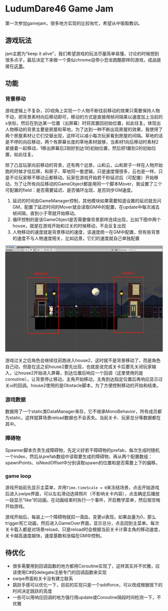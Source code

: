 # LudumDare46 Game Jam

第一次参加gamejam，很多地方实现的比较匆忙，希望从中吸取教训。

## 游戏玩法

jam主题为“keep it alive”，我们希望游戏的玩法尽量简单易懂，讨论的时候想到很多点子，最后决定下来做一个类似chrome自带小恐龙跑酷那样的游戏，成品链接在[这里](https://ldjam.com/events/ludum-dare/46/dinder-rush)。

## 功能

### 背景移动

游戏逻辑上不复杂，2D视角上实现一个人物不断往前移动的效果只需要保持人物不动，把背景素材向后移动即可，移动的方式是直接用帧间隔乘以速度加上当前的x坐标，然后在到达某一位置（出屏幕）时将其置回初始位置，如此往复。体现出人物移动的背景主要是房屋和草地，为了达到一种不断出现房屋的效果，我使用了两个房屋素材让它们交替出现，这样可以减小每次玩家看到房屋的间隔。草地的话是不停的向后移动，两个有屏幕长度的草地素材就够，当素材1向后移动时素材2紧接着一起移动，1移出屏幕后2刚好到达1的初始位置，然后把1置到2的初始位置，如此往复。

除了凸显玩家向前移动的背景，还有两个远景，山和云，山和房子一样在人物开始跑的时候才往后移，和房子、草地同一套逻辑，只是速度慢很多，云也是一样，只是不论玩家移不移动云都移动。玩家在游戏开始若干秒延迟后（可配置）开始移动，为了让所有向后移动的GameObject都是用同一个脚本Mover，我设置了三个可配置的field：是否需要延迟、是否循环出现、是否同步GM速度。

1. 延迟的时间由GameManager控制，其他模块如果需要知道设置的延迟就去问GM，配置了延迟时间的Mover就会读取GM中的配置，在update中每次减去帧间隔，直到小于零就开始移动。
2. 循环控制的是该GameObject是否需要像背景那样连续出现，比如下图中两个house，就是在游戏开始和过关的时候移动，不会反复出现
3. 人物移动的速度就是背景移动的速度，该速度统一在GM中配置，但有些背景的速度不与人物速度相关，比如远景，它们的速度就自己单独配置

![house](https://github.com/tizengyan/images/raw/master/ludumdare_house.png)

游戏过关之后角色会继续往前跑进入house2，这时就不是背景移动了，而是角色自己动，但是在这之前house2要先出现，也就是说完成关卡后要先关闭玩家输入，让house2开始进入屏幕，到达位置后响应一个回调（这里使用的是coroutine），让背景停止移动，主角开始移动，主角到达指定位置后再响应显示过关ui的回调。house2使用的是Obstacle脚本，为了方便控制移动的开始和结束。

### 游戏数据

数据用了一个static类DataManager来存，它不继承MonoBehavior，所有成员都为static，这样就算场景reload数据也不会丢失。当前关卡、玩家总分等数据都在其中。

### 障碍物

Spawner脚本负责生成障碍物，先定义好若干障碍物的prefab，每次生成时随机一个index，然后从prefab数组中读取要生成的障碍物，再从两个配置数组：spawnPoints、isNeedOffset中分别读取spawn的位置和是否需要上下的偏移。

### game loop

游戏开始前先显示主菜单，并用`Time.timeScale = 0`来冻结场景，点击开始游戏后进入swipe界面，可以左右滑动选择照片（不影响关卡内容），点击确定后播放一段显示“like”的动画，在动画结束时执行一个事件，开启教学菜单，然后按空格开始游戏。

游戏开始后，每装上一个障碍物就扣一滴血，变更ui表现，如果血量为0，那么trigger死亡动画，然后进入GameOver界面，显示总分，点击回到主菜单。每次关卡载入都是对场景reload，只是reload时会根据当前关卡计算主角的移动速度，关卡越高速度越快，速度基数和涨幅在GM中控制。

## 待优化

* 很多需要用到回调函数的地方都用Coroutine实现了，这样其实并不优雅，应该使用C#的delegate注册专门的回调函数来实现
* swipe界面和关卡没有建立联系
* 跳跃手感可以优化一下，目前的实现只是一个addforce，可以改成根据按下的时间决定跳跃的高度
* 一些可以用响应回调的地方强行用update或Coroutine隔段时间检测一下，不优雅
